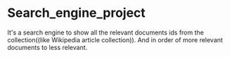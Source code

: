 # Search_engine_project
It's a search engine to show all the relevant documents ids from the collection((like Wikipedia article collection)).
And in order of more relevant documents to less relevant.
